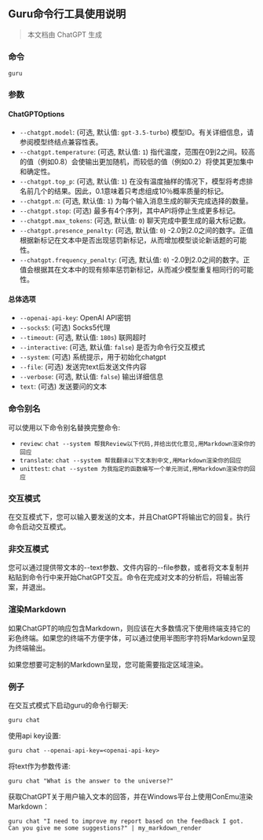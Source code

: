 
## Guru命令行工具使用说明

> 本文档由 ChatGPT 生成

### 命令

`guru`

### 参数

#### ChatGPTOptions

- `--chatgpt.model`: (可选, 默认值: `gpt-3.5-turbo`) 模型ID。有关详细信息，请参阅模型终结点兼容性表。
- `--chatgpt.temperature`: (可选, 默认值: `1`) 指代温度，范围在0到2之间。较高的值（例如0.8）会使输出更加随机，而较低的值（例如0.2）将使其更加集中和确定性。
- `--chatgpt.top_p`: (可选, 默认值: `1`) 在没有温度抽样的情况下，模型将考虑排名前几个的结果。因此，0.1意味着只考虑组成10％概率质量的标记。
- `--chatgpt.n`: (可选, 默认值: `1`) 为每个输入消息生成的聊天完成选择的数量。
- `--chatgpt.stop`: (可选) 最多有4个序列，其中API将停止生成更多标记。
- `--chatgpt.max_tokens`: (可选, 默认值: `0`) 聊天完成中要生成的最大标记数。
- `--chatgpt.presence_penalty`: (可选, 默认值: `0`) -2.0到2.0之间的数字。正值根据新标记在文本中是否出现惩罚新标记，从而增加模型谈论新话题的可能性。
- `--chatgpt.frequency_penalty`: (可选, 默认值: `0`) -2.0到2.0之间的数字。正值会根据其在文本中的现有频率惩罚新标记，从而减少模型重复相同行的可能性。

#### 总体选项

- `--openai-api-key`: OpenAI API密钥
- `--socks5`: (可选) Socks5代理
- `--timeout`: (可选, 默认值: `180s`) 联网超时
- `--interactive`: (可选, 默认值: `false`) 是否为命令行交互模式
- `--system`: (可选) 系统提示，用于初始化chatgpt
- `--file`: (可选) 发送完text后发送文件内容
- `--verbose`: (可选, 默认值: `false`) 输出详细信息
- `text`: (可选) 发送要问的文本

### 命令别名

可以使用以下命令别名替换完整命令:

- `review`: `chat --system 帮我Review以下代码,并给出优化意见,用Markdown渲染你的回应`
- `translate`: `chat --system 帮我翻译以下文本到中文,用Markdown渲染你的回应`
- `unittest`: `chat --system 为我指定的函数编写一个单元测试,用Markdown渲染你的回应`

### 交互模式

在交互模式下，您可以输入要发送的文本，并且ChatGPT将输出它的回复。执行命令启动交互模式。

### 非交互模式

您可以通过提供带文本的--text参数、文件内容的--file参数，或者将文本复制并粘贴到命令行中来开始ChatGPT交互。命令在完成对文本的分析后，将输出答案，并退出。

### 渲染Markdown

如果ChatGPT的响应包含Markdown，则应该在大多数情况下使用终端支持它的彩色终端。如果您的终端不方便字体，可以通过使用半图形字符将Markdown呈现为终端输出。

如果您想要可定制的Markdown呈现，您可能需要指定区域渲染。

### 例子

在交互式模式下启动guru的命令行聊天:

```
guru chat
```

使用api key设置:

```
guru chat --openai-api-key=<openai-api-key>
```

将text作为参数传递:

```
guru chat "What is the answer to the universe?"
```


获取ChatGPT关于用户输入文本的回答，并在Windows平台上使用ConEmu渲染Markdown：

```
guru chat "I need to improve my report based on the feedback I got. Can you give me some suggestions?" | my_markdown_render
```
